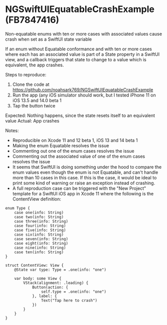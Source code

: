# NGSwiftUIEquatableCrashExample (FB7847416)
Non-equatable enums with ten or more cases with associated values cause crash when set as a SwiftUI state variable

If an enum without Equatable conformance and with ten or more cases where each has an associated value is part of a State property in a SwiftUI view, and a callback triggers that state to change to a value which is equivalent, the app crashes.

Steps to reproduce:

1. Clone the code at https://github.com/noahsark769/NGSwiftUIEquatableCrashExample
2. Run the app (any iOS simulator should work, but I tested iPhone 11 on iOS 13.5 and 14.0 beta 1
3. Tap the button twice

Expected: Nothing happens, since the state resets itself to an equivalent value
Actual: App crashes

Notes:
- Reproducible on Xcode 11 and 12 beta 1, iOS 13 and 14 beta 1
- Making the enum Equatable resolves the issue
- Commenting out one of the enum cases resolves the issue
- Commenting out the associated value of one of the enum cases resolves the issue
- It seems that SwiftUI is doing something under the hood to compare the enum values even though the enum is not Equatable, and can't handle more than 10 cases in this case. If this is the case, it would be ideal to print some kind of warning or raise an exception instead of crashing.
- A full reproduction case can be triggered with the "New Project" template for a SwiftUI iOS app in Xcode 11 where the following is the ContentView definition:

```
enum Type {
    case one(info: String)
    case two(info: String)
    case three(info: String)
    case four(info: String)
    case five(info: String)
    case six(info: String)
    case seven(info: String)
    case eight(info: String)
    case nine(info: String)
    case ten(info: String)
}

struct ContentView: View {
    @State var type: Type = .one(info: "one")

    var body: some View {
        VStack(alignment: .leading) {
            Button(action: {
                self.type = .one(info: "one")
            }, label: {
                Text("Tap here to crash")
            })
        }
    }
}
```
